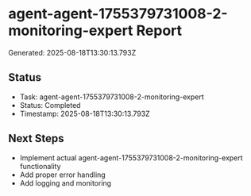 # agent-agent-1755379731008-2-monitoring-expert Report

Generated: 2025-08-18T13:30:13.793Z

## Status
- Task: agent-agent-1755379731008-2-monitoring-expert
- Status: Completed
- Timestamp: 2025-08-18T13:30:13.793Z

## Next Steps
- Implement actual agent-agent-1755379731008-2-monitoring-expert functionality
- Add proper error handling
- Add logging and monitoring
